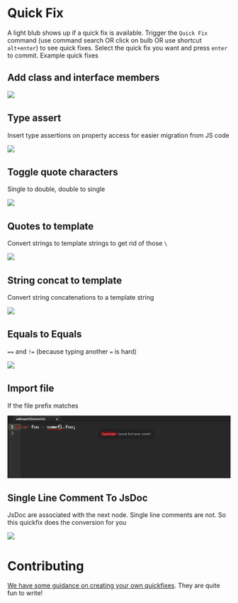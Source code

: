 # Quick Fix
A light blub shows up if a quick fix is available. Trigger the `Quick Fix` command (use command search OR click on bulb OR use shortcut `alt+enter`) to see quick fixes. Select the quick fix you want and press `enter` to commit. Example quick fixes

## Add class and interface members

![](https://raw.githubusercontent.com/alm-tools/alm-tools.github.io/master/screens/quickFix/addClassMember.gif)

## Type assert
Insert type assertions on property access for easier migration from JS code

![](https://raw.githubusercontent.com/alm-tools/alm-tools.github.io/master/screens/quickFix/typeAssert.gif)


## Toggle quote characters

Single to double, double to single

![](https://raw.githubusercontent.com/alm-tools/alm-tools.github.io/master/screens/quickFix/quotesToQuotes.gif)

## Quotes to template
Convert strings to template strings to get rid of those `\`

![](https://raw.githubusercontent.com/alm-tools/alm-tools.github.io/master/screens/quickFix/quotesToTemplate.gif)

## String concat to template
Convert string concatenations to a template string

![](https://raw.githubusercontent.com/alm-tools/alm-tools.github.io/master/screens/quickFix/stringConcatToTemplate.gif)

## Equals to Equals
`==` and `!=` (because typing another `=` is hard)

![](https://raw.githubusercontent.com/alm-tools/alm-tools.github.io/master/screens/quickFix/equalsToEquals.gif)

## Import file
If the file prefix matches

![](https://raw.githubusercontent.com/TypeStrong/atom-typescript-examples/master/screens/addImportStatement.gif)


## Single Line Comment To JsDoc
JsDoc are associated with the next node. Single line comments are not. So this quickfix does the conversion for you

![](https://raw.githubusercontent.com/alm-tools/alm-tools.github.io/master/screens/quickFix/singleLineCommentToJsdoc.gif)


# Contributing

[We have some guidance on creating your own quickfixes](/contributing/quickfix.md). They are quite fun to write!
